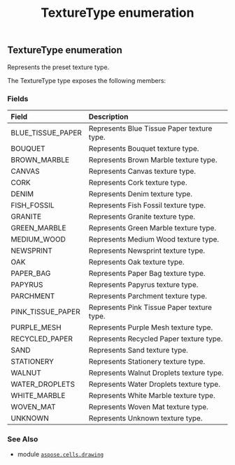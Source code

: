 ﻿---
title: TextureType enumeration
second_title: Aspose.Cells for Python via .NET API References
description: 
type: docs
weight: 1180
url: /aspose.cells.drawing/texturetype/
is_root: false
---

## TextureType enumeration

Represents the preset texture type.



The TextureType type exposes the following members:

### Fields
| Field | Description |
| :- | :- |
| BLUE_TISSUE_PAPER | Represents Blue Tissue Paper texture type. |
| BOUQUET | Represents Bouquet texture type. |
| BROWN_MARBLE | Represents Brown Marble texture type. |
| CANVAS | Represents Canvas texture type. |
| CORK | Represents Cork texture type. |
| DENIM | Represents Denim texture type. |
| FISH_FOSSIL | Represents Fish Fossil texture type. |
| GRANITE | Represents Granite texture type. |
| GREEN_MARBLE | Represents Green Marble texture type. |
| MEDIUM_WOOD | Represents Medium Wood texture type. |
| NEWSPRINT | Represents Newsprint texture type. |
| OAK | Represents Oak texture type. |
| PAPER_BAG | Represents Paper Bag texture type. |
| PAPYRUS | Represents Papyrus texture type. |
| PARCHMENT | Represents Parchment texture type. |
| PINK_TISSUE_PAPER | Represents Pink Tissue Paper texture type. |
| PURPLE_MESH | Represents Purple Mesh texture type. |
| RECYCLED_PAPER | Represents Recycled Paper texture type. |
| SAND | Represents Sand texture type. |
| STATIONERY | Represents Stationery texture type. |
| WALNUT | Represents Walnut Droplets texture type. |
| WATER_DROPLETS | Represents Water Droplets texture type. |
| WHITE_MARBLE | Represents White Marble texture type. |
| WOVEN_MAT | Represents Woven Mat texture type. |
| UNKNOWN | Represents Unknown texture type. |



### See Also
* module [`aspose.cells.drawing`](..)
